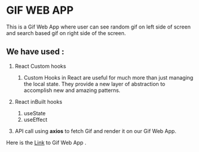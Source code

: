 # GIF WEB APP
This is a Gif Web App where user can see random gif on left side of screen and search based gif on right 
side of the screen.

## We have used :   

1. React Custom hooks    
    1. Custom Hooks in React are useful for much more than just managing the local state. They provide a new layer of abstraction to accomplish new and amazing patterns. 

2. React inBuilt hooks<br>
    1. useState   
    2. useEffect   
3. API call using **axios** to fetch Gif and render it on our Gif Web App. <br>

Here is the  [Link](https://gifapp_by_amarks444.netlify.app) to Gif Web App .
